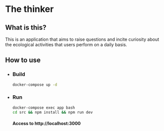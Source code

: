 # The thinker

## What is this?

This is an application that aims to raise questions and incite curiosity about the ecological activities that users perform on a daily basis.


## How to use

- ### Build

    ```bash
    docker-compose up -d
    ```

- ### Run

    ```bash
    docker-compose exec app bash
    cd src && npm install && npm run dev
    ```

    #### Access to http://localhost:3000
